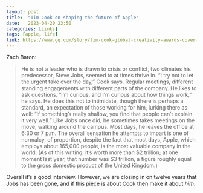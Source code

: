 ```yaml
---
layout: post
title:  "Tim Cook on shaping the future of Apple"
date:   2023-04-20 23:50
categories: [Links]
tags: [apple, life]
link: https://www.gq.com/story/tim-cook-global-creativity-awards-cover-2023
---
```


Zach Baron:

>He is not a leader who is drawn to crisis or conflict, two climates his predecessor, Steve Jobs, seemed to at times thrive in. “I try not to let the urgent take over the day,” Cook says. Regular meetings, different standing engagements with different parts of the company. He likes to ask questions. “I’m curious, and I’m curious about how things work,” he says. He does this not to intimidate, though there is perhaps a standard, an expectation of those working for him, lurking there as well: “If something’s really shallow, you find that people can’t explain it very well.” Like Jobs once did, he sometimes takes meetings on the move, walking around the campus. Most days, he leaves the office at 6:30 or 7 p.m. The overall sensation he attempts to impart is one of normalcy, of proportion, despite the fact that most days, Apple, which employs about 165,000 people, is the most valuable company in the world. (As of this writing, it’s worth more than $2 trillion; at one moment last year, that number was $3 trillion, a figure roughly equal to the gross domestic product of the United Kingdom.)

Overall it’s a good interview. However, we are closing in on twelve years that Jobs has been gone, and if this piece is about Cook then make it about *him*.
